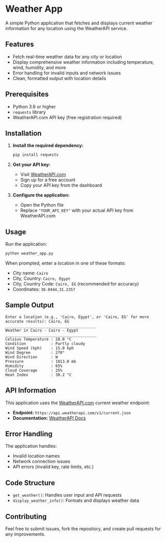 # Weather App

A simple Python application that fetches and displays current weather information for any location using the WeatherAPI service.

## Features

- Fetch real-time weather data for any city or location
- Display comprehensive weather information including temperature, wind, humidity, and more
- Error handling for invalid inputs and network issues
- Clean, formatted output with location details

## Prerequisites

- Python 3.6 or higher
- `requests` library
- WeatherAPI.com API key (free registration required)

## Installation

1. **Install the required dependency:**
   ```bash
   pip install requests
   ```

2. **Get your API key:**
   - Visit [WeatherAPI.com](https://www.weatherapi.com/)
   - Sign up for a free account
   - Copy your API key from the dashboard

3. **Configure the application:**
   - Open the Python file
   - Replace `"YOUR_API_KEY"` with your actual API key from WeatherAPI.com

## Usage

Run the application:
```bash
python weather_app.py
```

When prompted, enter a location in one of these formats:
- City name: `Cairo`
- City, Country: `Cairo, Egypt`
- City, Country Code: `Cairo, EG` (recommended for accuracy)
- Coordinates: `30.0444,31.2357`

## Sample Output

```
Enter a location (e.g., 'Cairo, Egypt', or 'Cairo, EG' for more accurate results): Cairo, EG
________________________________________
Weather in Cairo - Cairo - Egypt
________________________________________
Celsius Temperature : 28.0 °C
Condition           : Partly cloudy
Wind Speed (kph)    : 15.0 kph
Wind Degree         : 270°
Wind Direction      : W
Pressure            : 1013.0 mb
Humidity            : 65%
Cloud Coverage      : 25%
Heat Index          : 30.2 °C
```

## API Information

This application uses the [WeatherAPI.com](https://www.weatherapi.com/) current weather endpoint:
- **Endpoint:** `https://api.weatherapi.com/v1/current.json`
- **Documentation:** [WeatherAPI Docs](https://www.weatherapi.com/docs/)

## Error Handling

The application handles:
- Invalid location names
- Network connection issues
- API errors (invalid key, rate limits, etc.)

## Code Structure

- `get_weather()`: Handles user input and API requests
- `display_weather_info()`: Formats and displays weather data

## Contributing

Feel free to submit issues, fork the repository, and create pull requests for any improvements.